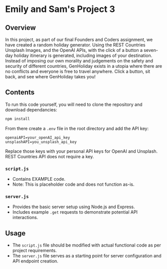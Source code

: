 # Emily and Sam's Project 3

## Overview

In this project, as part of our final Founders and Coders assignment, we have created a random holiday generator. Using the REST Countries Unsplash Images, and the OpenAI APIs, with the click of a button a seven-day holiday itinerary is generated, including images of your destination. Instead of imposing our own morality and judgements on the safety and security of different countries, GenHoliday exists in a utopia where there are no conflicts and everyone is free to travel anywhere. Click a button, sit back, and see where GenHoliday takes you!

## Contents

To run this code yourself, you will need to clone the repository and download dependancies:

```bash
npm install
```

From there create a `.env` file in the root directory and add the API key:

```env
openaiAPI=your_openAI_api_key
unsplashAPI=you_unsplash_api_key
```

Replace those keys with your personal API keys for OpenAI and Unsplash. REST Countries API does not require a key.

### `script.js`

- Contains EXAMPLE code.
- Note: This is placeholder code and does not function as-is.

### `server.js`

- Provides the basic server setup using Node.js and Express.
- Includes example `.get` requests to demonstrate potential API interactions.

## Usage

- The `script.js` file should be modified with actual functional code as per project requirements.
- The `server.js` file serves as a starting point for server configuration and API endpoint creation.
